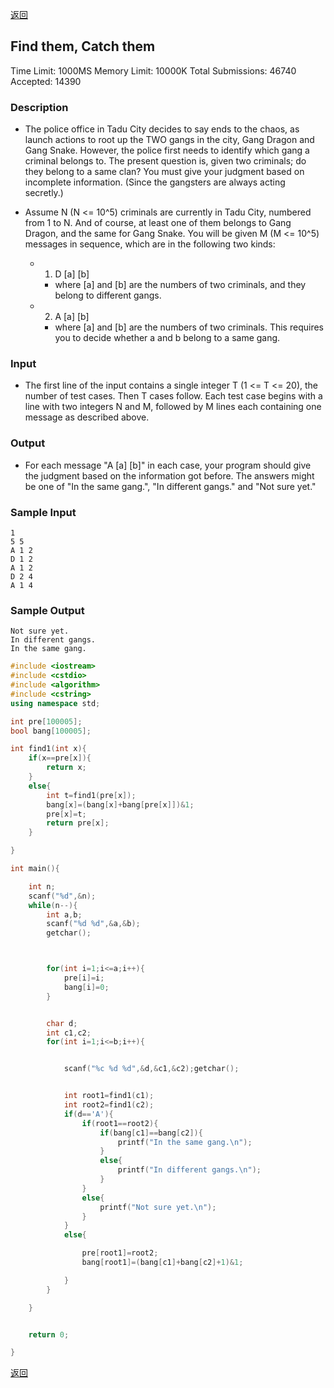 ﻿[返回](https://github.com/superkunn/acmer#poj)
## Find them, Catch them
Time Limit: 1000MS		Memory Limit: 10000K
Total Submissions: 46740		Accepted: 14390
### Description

* The police office in Tadu City decides to say ends to the chaos, as launch actions to root up the TWO gangs in the city, Gang Dragon and Gang Snake. However, the police first needs to identify which gang a criminal belongs to. The present question is, given two criminals; do they belong to a same clan? You must give your judgment based on incomplete information. (Since the gangsters are always acting secretly.) 

* Assume N (N <= 10^5) criminals are currently in Tadu City, numbered from 1 to N. And of course, at least one of them belongs to Gang Dragon, and the same for Gang Snake. You will be given M (M <= 10^5) messages in sequence, which are in the following two kinds: 

  * 1. D [a] [b] 
    * where [a] and [b] are the numbers of two criminals, and they belong to different gangs. 

  * 2. A [a] [b] 
    * where [a] and [b] are the numbers of two criminals. This requires you to decide whether a and b belong to a same gang. 
### Input

* The first line of the input contains a single integer T (1 <= T <= 20), the number of test cases. Then T cases follow. Each test case begins with a line with two integers N and M, followed by M lines each containing one message as described above.
### Output

* For each message "A [a] [b]" in each case, your program should give the judgment based on the information got before. The answers might be one of "In the same gang.", "In different gangs." and "Not sure yet."
### Sample Input
```
1
5 5
A 1 2
D 1 2
A 1 2
D 2 4
A 1 4
```
### Sample Output
```
Not sure yet.
In different gangs.
In the same gang.
```

```c++
#include <iostream>
#include <cstdio>
#include <algorithm>
#include <cstring>
using namespace std;

int pre[100005];
bool bang[100005];

int find1(int x){
    if(x==pre[x]){
        return x;
    }
    else{
        int t=find1(pre[x]);
        bang[x]=(bang[x]+bang[pre[x]])&1;
        pre[x]=t;
        return pre[x];
    }

}

int main(){

    int n;
    scanf("%d",&n);
    while(n--){
        int a,b;
        scanf("%d %d",&a,&b);
        getchar();



        for(int i=1;i<=a;i++){
            pre[i]=i;
            bang[i]=0;
        }


        char d;
        int c1,c2;
        for(int i=1;i<=b;i++){


            scanf("%c %d %d",&d,&c1,&c2);getchar();


            int root1=find1(c1);
            int root2=find1(c2);
            if(d=='A'){
                if(root1==root2){
                    if(bang[c1]==bang[c2]){
                        printf("In the same gang.\n");
                    }
                    else{
                        printf("In different gangs.\n");
                    }
                }
                else{
                    printf("Not sure yet.\n");
                }
            }
            else{

                pre[root1]=root2;
                bang[root1]=(bang[c1]+bang[c2]+1)&1;

            }
        }

    }


    return 0;

}

```
[返回](https://github.com/superkunn/acmer#poj)